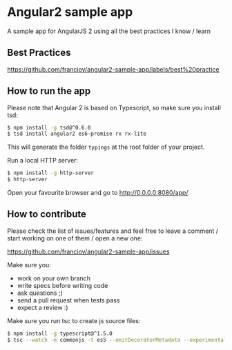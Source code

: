 # Angular2 sample app

A sample app for AngularJS 2 using all the best practices I know / learn

## Best Practices

https://github.com/franciov/angular2-sample-app/labels/best%20practice

## How to run the app

Please note that Angular 2 is based on Typescript, so make sure you install tsd:

```sh
$ npm install -g tsd@^0.6.0
$ tsd install angular2 es6-promise rx rx-lite
```

This will generate the folder `typings` at the root folder of your project.

Run a local HTTP server:

```sh
$ npm install -g http-server
$ http-server
```

Open your favourite browser and go to http://0.0.0.0:8080/app/

## How to contribute

Please check the list of issues/features and feel free to leave a comment / start working on one of them / open a new one:

https://github.com/franciov/angular2-sample-app/issues

Make sure you:

- work on your own branch
- write specs before writing code
- ask questions ;)
- send a pull request when tests pass
- expect a review :)

Make sure you run tsc to create js source files:

```sh
$ npm install -g typescript@^1.5.0
$ tsc --watch -m commonjs -t es5 --emitDecoratorMetadata --experimentalDecorators app/app.ts
```
